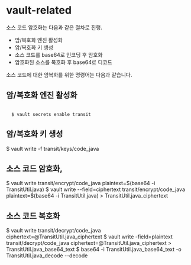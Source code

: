 # vault-related

소스 코드 암호화는 다음과 같은 절차로 진행.
- 암/복호화 엔진 활성화
- 암/복호화 키 생성
- 소스 코드를 base64로 인코딩 후 암호화
- 암호화된 소스를 복호화 후 base64로 디코드

소스 코드에 대한 암복화를 위한 명령어는 다음과 같습니다.

## 암/복호화 엔진 활성화
<code>
  $ vault secrets enable transit
</code>

## 암/복호화 키 생성
$ vault write -f transit/keys/code_java

## 소스 코드 암호화,
$ vault write transit/encrypt/code_java plaintext=$(base64 -i TransitUtil.java)
$ vault write --field=ciphertext transit/encrypt/code_java plaintext=$(base64 -i TransitUtil.java) > TransitUtil.java_ciphertext

## 소스 코드 복호화
$ vault write transit/decrypt/code_java ciphertext=@TransitUtil.java_ciphertext
$ vault write -field=plaintext transit/decrypt/code_java ciphertext=@TransitUtil.java_ciphertext > TransitUtil.java_base64_text
$ base64 -i TransitUtil.java_base64_text -o TransitUtil.java_decode --decode
